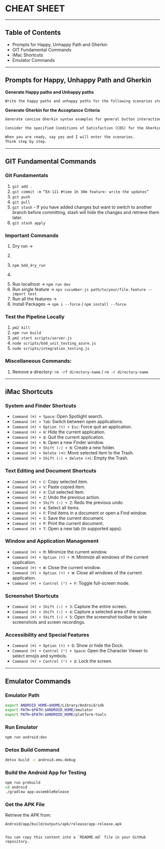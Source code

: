 # CHEAT SHEET
______________________________________________________________________________

## Table of Contents
- Prompts for Happy, Unhappy Path and Gherkin
- GIT Fundamental Commands
- iMac Shortcuts
- Emulator Commands

---

## Prompts for Happy, Unhappy Path and Gherkin

**Generate Happy paths and Unhappy paths**
```markdown
Write the happy paths and unhappy paths for the following scenarios step by step. Just include the paths without headings and subheadings. Start with "Acceptance Criteria" heading, then list the happy and unhappy paths.
```

**Generate Gherkin for the Acceptance Criteria**
```markdown
Generate concise Gherkin syntax examples for general button interactions based on context. Use a first-person perspective, starting with "When I click this button." For positive outcomes, include "Given I am on this screen" or "Then I should see this screen" or "Then I should be redirected to this screen." Also, include "Then I should receive a message stating that 'example'." Adapt the number of examples based on context, incorporating happy paths and unhappy paths. Break down scenarios if there are more than 3 or 4 details; otherwise, keep it concise using "And" to divide details. Always use "When I click the [Button Name] button" for button interactions. Additionally, format multiple data entries in a more concise manner (e.g., use "And I enter a valid email address, phone number, and mobile number"). Ensure that error or success messages are consistently displayed as "I receive a message stating that 'message'."

Consider the specified Conditions of Satisfaction (COS) for the Gherkin syntax. Provide all possible scenarios and scenario outlines. Include invalid scenarios in Gherkin examples.

When you are ready, say yes and I will enter the scenarios.  
Think step by step.
```
---

## GIT Fundamental Commands

### Git Fundamentals
1. `git add .`
2. `git commit -m “EX-111 #time 1h 30m feature: write the updates”`
3. `git push`
4. `git pull`
5. `git stash` - If you have added changes but want to switch to another branch before committing, stash will hide the changes and retrieve them later.
6. `git stash apply`

### Important Commands
1. Dry run ->
2. ```markdown
3. `npm bdd_dry_run`
4. ```
5. Run localhost -> `npm run dev`
6. Run single feature -> `npx cucumber-js path/to/your/file.feature --import test`
7. Run all the features -> 
8. Install Packages -> `npm i --force` / `npm install --force`

### Test the Pipeline Locally
1. `pm2 kill`
2. `npm run build`
3. `pm2 start scripts/server.js`
4. `node scripts/bdd_unit_testing_azure.js`
5. `node scripts/integration_testing.js`

### Miscellaneous Commands:
1. Remove a directory: `rm -rf directory-name` / `rm -r directory-name`

---

## iMac Shortcuts

### System and Finder Shortcuts
- `Command (⌘) + Space`: Open Spotlight search.
- `Command (⌘) + Tab`: Switch between open applications.
- `Command (⌘) + Option (⌥) + Esc`: Force quit an application.
- `Command (⌘) + H`: Hide the current application.
- `Command (⌘) + Q`: Quit the current application.
- `Command (⌘) + N`: Open a new Finder window.
- `Command (⌘) + Shift (⇧) + N`: Create a new folder.
- `Command (⌘) + Delete (⌫)`: Move selected item to the Trash.
- `Command (⌘) + Shift (⇧) + Delete (⌫)`: Empty the Trash.

### Text Editing and Document Shortcuts
- `Command (⌘) + C`: Copy selected item.
- `Command (⌘) + V`: Paste copied item.
- `Command (⌘) + X`: Cut selected item.
- `Command (⌘) + Z`: Undo the previous action.
- `Command (⌘) + Shift (⇧) + Z`: Redo the previous undo.
- `Command (⌘) + A`: Select all items.
- `Command (⌘) + F`: Find items in a document or open a Find window.
- `Command (⌘) + S`: Save the current document.
- `Command (⌘) + P`: Print the current document.
- `Command (⌘) + T`: Open a new tab (in supported apps).

### Window and Application Management
- `Command (⌘) + M`: Minimize the current window.
- `Command (⌘) + Option (⌥) + M`: Minimize all windows of the current application.
- `Command (⌘) + W`: Close the current window.
- `Command (⌘) + Option (⌥) + W`: Close all windows of the current application.
- `Command (⌘) + Control (⌃) + F`: Toggle full-screen mode.

### Screenshot Shortcuts
- `Command (⌘) + Shift (⇧) + 3`: Capture the entire screen.
- `Command (⌘) + Shift (⇧) + 4`: Capture a selected area of the screen.
- `Command (⌘) + Shift (⇧) + 5`: Open the screenshot toolbar to take screenshots and screen recordings.

### Accessibility and Special Features
- `Command (⌘) + Option (⌥) + D`: Show or hide the Dock.
- `Command (⌘) + Control (⌃) + Space`: Open the Character Viewer to select emojis and symbols.
- `Command (⌘) + Control (⌃) + Q`: Lock the screen.

---

## Emulator Commands

### Emulator Path
```bash
export ANDROID_HOME=$HOME/Library/Android/sdk
export PATH=$PATH:$ANDROID_HOME/emulator
export PATH=$PATH:$ANDROID_HOME/platform-tools
```

### Run Emulator
```bash
npm run android:dev
```

### Detox Build Command
```bash
detox build -c android.emu.debug 
```

### Build the Android App for Testing
```bash
npm run prebuild
cd android
./gradlew app:assembleRelease
```

### Get the APK File
Retrieve the APK from:
```bash
Android/app/build/outputs/apk/release/app-release.apk
```

```

You can copy this content into a `README.md` file in your GitHub repository.

